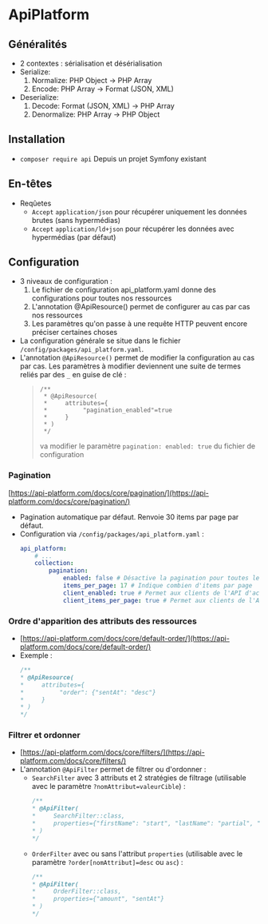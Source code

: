# ApiPlatform

## Généralités

* 2 contextes : sérialisation et désérialisation
* Serialize:
    1. Normalize: PHP Object -> PHP Array
    2. Encode: PHP Array -> Format (JSON, XML)
* Deserialize:
    1. Decode: Format (JSON, XML) -> PHP Array
    2. Denormalize: PHP Array -> PHP Object

## Installation

* `composer require api` Depuis un projet Symfony existant

## En-têtes

* Reqûetes
    * `Accept` `application/json` pour récupérer uniquement les données brutes (sans hypermédias)
    * `Accept` `application/ld+json` pour récupérer les données avec hypermédias (par défaut)

## Configuration

* 3 niveaux de configuration :
    1. Le fichier de configuration api_platform.yaml donne des configurations pour toutes nos ressources
    1. L'annotation @ApiResource() permet de configurer au cas par cas nos ressources
    1. Les paramètres qu'on passe à une requête HTTP peuvent encore préciser certaines choses 
* La configuration générale se situe dans le fichier `/config/packages/api_platform.yaml`.
* L'annotation `@ApiResource()` permet de modifier la configuration au cas par cas. Les paramètres à modifier deviennent une suite de termes reliés par des `_` en guise de clé :
    > ```
    > /**
    >  * @ApiResource(
    >  *     attributes={
    >  *          "pagination_enabled"=true
    >  *     }
    >  * )
    >  */
    > ```
    > va modifier le paramètre `pagination: enabled: true` du fichier de configuration

### Pagination

[https://api-platform.com/docs/core/pagination/](https://api-platform.com/docs/core/pagination/)

* Pagination automatique par défaut. Renvoie 30 items par page par défaut.
* Configuration via `/config/packages/api_platform.yaml` :
    ```yaml
    api_platform:
        # ...
        collection:
            pagination:
                enabled: false # Désactive la pagination pour toutes les ressources
                items_per_page: 17 # Indique combien d'items par page
                client_enabled: true # Permet aux clients de l'API d'activer ou de désactiver la pagination via un paramètre dans l'URL (par défaut ?pagination=true)
                client_items_per_page: true # Permet aux clients de l'API de modifier le nombre d'items par page via un paramètre dans l'URL (par défaut ?itemsPerPage=10)
    ```

### Ordre d'apparition des attributs des ressources

* [https://api-platform.com/docs/core/default-order/](https://api-platform.com/docs/core/default-order/)
* Exemple :
    ```php
    /**
    * @ApiResource(
    *     attributes={
    *          "order": {"sentAt": "desc"}
    *     }
    * )
    */
    ```

### Filtrer et ordonner

* [https://api-platform.com/docs/core/filters/](https://api-platform.com/docs/core/filters/)
* L'annotation `@ApiFilter` permet de filtrer ou d'ordonner :
    * `SearchFilter` avec 3 attributs et 2 stratégies de filtrage (utilisable avec le paramètre `?nomAttribut=valeurCible`) :
        ```php
        /**
        * @ApiFilter(
        *     SearchFilter::class,
        *     properties={"firstName": "start", "lastName": "partial", "company", "user.firstName": "exact"}
        * )
        */
        ```
    * `OrderFilter` avec ou sans l'attribut `properties` (utilisable avec le paramètre `?order[nomAttribut]=desc` ou `asc`) :
        ```php
        /**
        * @ApiFilter(
        *     OrderFilter::class,
        *     properties={"amount", "sentAt"}
        * )
        */
        ```

